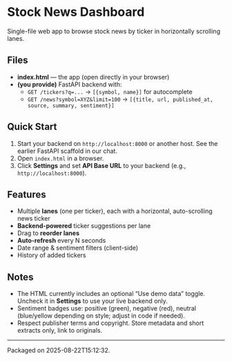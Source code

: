 # Stock News Dashboard

Single-file web app to browse stock news by ticker in horizontally scrolling lanes.

## Files
- **index.html** — the app (open directly in your browser)
- **(you provide)** FastAPI backend with:
  - `GET /tickers?q=...` → `[{symbol, name}]` for autocomplete
  - `GET /news?symbol=XYZ&limit=100` → `[{title, url, published_at, source, summary, sentiment}]`

## Quick Start
1. Start your backend on `http://localhost:8000` or another host.   See the earlier FastAPI scaffold in our chat.
2. Open `index.html` in a browser.
3. Click **Settings** and set **API Base URL** to your backend (e.g., `http://localhost:8000`).

## Features
- Multiple **lanes** (one per ticker), each with a horizontal, auto-scrolling news ticker
- **Backend-powered** ticker suggestions per lane
- Drag to **reorder lanes**
- **Auto-refresh** every N seconds
- Date range & sentiment filters (client-side)
- History of added tickers

## Notes
- The HTML currently includes an optional “Use demo data” toggle. Uncheck it in **Settings** to use your live backend only.
- Sentiment badges use: positive (green), negative (red), neutral (blue/yellow depending on style; adjust in code if needed).
- Respect publisher terms and copyright. Store metadata and short extracts only, link to originals.

---
Packaged on 2025-08-22T15:12:32.
